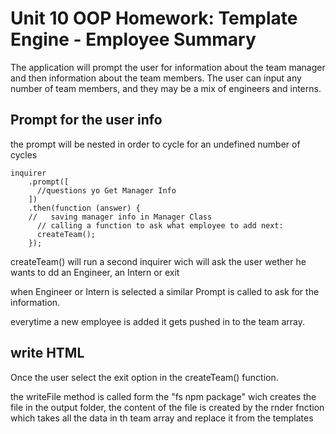 # Unit 10 OOP Homework: Template Engine - Employee Summary
The application will prompt the user for information about the team manager and then information about the team members. The user can input any number of team members, and they may be a mix of engineers and interns.

## Prompt for the user info
the prompt will be nested in order to cycle for an undefined number of cycles
```JS
inquirer
    .prompt([
      //questions yo Get Manager Info
    ])
    .then(function (answer) {
    //   saving manager info in Manager Class
      // calling a function to ask what employee to add next:
      createTeam();
    });

```
createTeam() will run a second inquirer wich will ask the user wether he wants to dd an Engineer, an Intern or exit

when Engineer or Intern is selected a similar Prompt is called to ask for the information.

everytime a new employee is added it gets pushed in to the team array.

## write HTML
Once the user select the exit option in the createTeam() function.

the writeFile method is called form the "fs npm package" wich creates the file in the output folder, the content of the file is created by the rnder fnction which takes all the data in th team array and replace it from the templates 